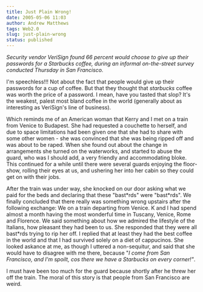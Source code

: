 ```yaml
---
title: Just Plain Wrong!
date: 2005-05-06 11:03
author: Andrew Matthews
tags: Web2.0
slug: just-plain-wrong
status: published
---
```


*Security vendor VeriSign found 66 percent would choose to give up their passwords for a Starbucks coffee, during an informal on-the-street survey conducted Thursday in San Francisco.*

I'm speechless!!! Not about the fact that people would give up their passwords for a cup of coffee. But that they thought that *starbucks* coffee was worth the price of a password. I mean, have you tasted that slop? It's the weakest, palest most bland coffee in the world (generally about as interesting as VeriSign's line of business).

Which reminds me of an American woman that Kerry and I met on a train from Venice to Budapest. She had requested a couchette to herself, and due to space limitations had been given one that she had to share with some other women - she was convinced that she was being ripped off and was about to be raped. When she found out about the change in arrangements she turned on the waterworks, and started to abuse the guard, who was I should add, a very friendly and accommodating bloke. This continued for a while until there were several guards enjoying the floor-show, rolling their eyes at us, and ushering her into her cabin so they could get on with their jobs.

After the train was under way, she knocked on our door asking what we paid for the beds and declaring that these "bast\*rds" were "bast\*rds". We finally concluded that there really was something wrong upstairs after the following exchange: We on a train departing from Venice. K and I had spend almost a month having the most wonderful time in Tuscany, Venice, Rome and Florence. We said something about how we admired the lifestyle of the Italians, how pleasant they had been to us. She responded that they were all bast\*rds trying to rip her off. I replied that at least they had the best coffee in the world and that I had survived solely on a diet of cappucinos. She looked askance at me, as though I uttered a non-sequitur, and said that she would have to disagree with me there, because "*I come from San Francisco, and I'm spoilt, cos there we have a Starbucks on every corner!"*.

I must have been too much for the guard because shortly after he threw her off the train. The moral of this story is that people from San Francisco are weird.
